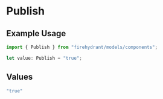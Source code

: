 # Publish

## Example Usage

```typescript
import { Publish } from "firehydrant/models/components";

let value: Publish = "true";
```

## Values

```typescript
"true"
```
